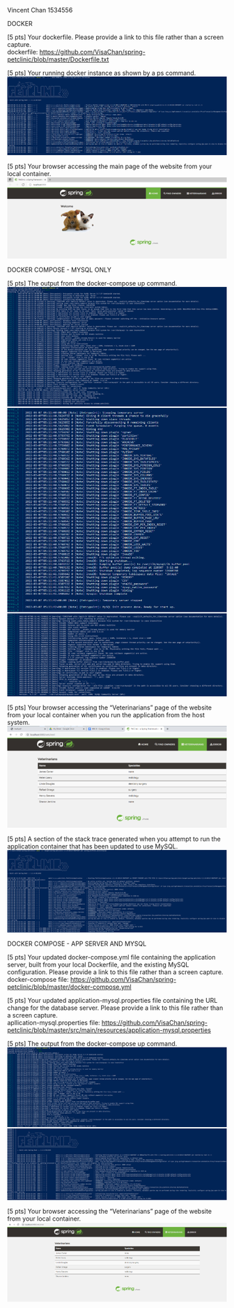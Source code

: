 Vincent Chan 1534556

DOCKER <br />

[5 pts] Your dockerfile. Please provide a link to this file rather than a screen capture. <br />
dockerfile: https://github.com/VisaChan/spring-petclinic/blob/master/Dockerfile.txt

[5 pts] Your running docker instance as shown by a ps command. <br />
![Running Docker instance](images/HW8/DockerRun.PNG) <br />

[5 pts] Your browser accessing the main page of the website from your local container. <br />
![Browser Docker](images/HW8/DockerBrowser.PNG) <br />

DOCKER COMPOSE - MYSQL ONLY <br />

[5 pts] The output from the docker-compose up command. <br />
![Docker-Compose Up MySQL1](images/HW8/DockerUp1.PNG) <br />
![Docker-Compose Up MySQL2](images/HW8/DockerUp2.PNG) <br />
![Docker-Compose Up MySQL3](images/HW8/DockerUp3.PNG) <br />

[5 pts] Your browser accessing the “Veterinarians” page of the website from your local container when you run the application from the host system. <br />
![Docker Vet MySQL](images/HW8/DockerVet.PNG) <br />

[5 pts] A section of the stack trace generated when you attempt to run the application container that has been updated to use MySQL. <br />
![Docker Stack Trace](images/HW8/DockerStackTraceP.PNG) <br />

DOCKER COMPOSE - APP SERVER AND MYSQL <br />

[5 pts] Your updated docker-compose.yml file containing the application server, built from your local Dockerfile, and the existing MySQL configuration. Please provide a link to this file rather than a screen capture.  <br />
docker-compose file: https://github.com/VisaChan/spring-petclinic/blob/master/docker-compose.yml

[5 pts] Your updated application-mysql.properties file containing the URL change for the database server. Please provide a link to this file rather than a screen capture. <br />
apllication-mysql.properties file: https://github.com/VisaChan/spring-petclinic/blob/master/src/main/resources/application-mysql.properties

[5 pts] The output from the docker-compose up command. <br />
![Docker-Compose Up Both 1](images/HW8/DockerComposeUp2.PNG) <br />
![Docker-Compose Up Both 2](images/HW8/DockerComposeUp3.PNG) <br />

[5 pts] Your browser accessing the “Veterinarians” page of the website from your local container. <br />
![Docker Vet Both](images/HW8/DockerVetBoth.PNG) <br />
